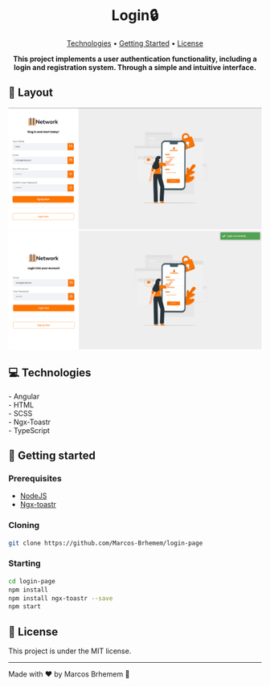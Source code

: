 <h1 align="center" style="font-weight: bold;">Login🔒</h1>

<p align="center">
 <a href="#tech">Technologies</a> • 
 <a href="#started">Getting Started</a> • 
 <a href="#license">License</a>
</p>

<p align="center">
    <b>This project implements a user authentication functionality, including a login and registration system. Through a simple and intuitive interface.</b>
</p>

<h2 id="layout">🎨 Layout</h2>

<p align="center">
    <img src="public/png/preview signup.png" alt="signup" width="800px">
    <img src="public/png/preview login.png" alt="loginpage" width="800px">
</p>

<h2 id="tech">💻 Technologies</h2>
- Angular <br>
- HTML <br>
- SCSS <br>
- Ngx-Toastr <br>
- TypeScript

<h2 id="started">🚀 Getting started</h2>

<h3>Prerequisites</h3>

- [NodeJS](https://nodejs.org/en/download)
- [Ngx-toastr](https://www.npmjs.com/package/ngx-toastr)

<h3>Cloning</h3>

```bash
git clone https://github.com/Marcos-Brhemem/login-page
```

<h3>Starting</h3>

```bash
cd login-page
npm install
npm install ngx-toastr --save
npm start
```
<h2 id="license">📑 License</h2>

This project is under the MIT license.

---

Made with ♥ by Marcos Brhemem 👋
